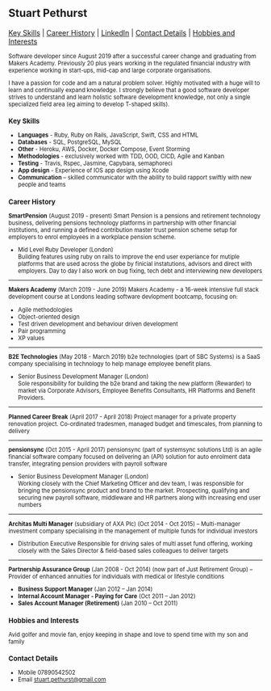## Stuart Pethurst

[Key Skills](#key-skills) | [Career History](#career-history) | [LinkedIn](https://www.linkedin.com/in/stuartpethurst/) | [Contact Details](#contact-details) | [Hobbies and Interests](#hobbies-and-interests)

<span style="font-size: .7rem">
Software developer since August 2019 after a successful career change and graduating from Makers Academy. Previously 20 plus years working in the regulated finiancial industry with experience working in start-ups, mid-cap and large corporate organisations.

<span style="font-size: .7rem">I have a passion for code and am a natural problem solver. Highly motivated with a huge will to learn and continually expand knowledge. I strongly believe that a good software developer strives to understand and learn holistic software development knowledge, not only a single specialized field area (eg aiming to develop T-shaped skills).


### Key Skills

* **Languages** - Ruby, Ruby on Rails, JavaScript, Swift, CSS and HTML
* **Databases** - SQL, PostgreSQL, MySQL
* **Other** - Heroku, AWS, Docker, Docker Compose, Event Storming
* **Methodologies** - exclusively worked with TDD, OOD, CICD, Agile and Kanban
* **Testing** - Travis, Rspec, Jasmine, Capybara, semaphoreci
* **App design** -  Experience of IOS app design using Xcode 
* **Communication** – skilled communicator with the ability to build rapport swiftly with new people and teams  	

### Career History

**SmartPension** (August 2019 - present)
Smart Pension is a pensions and retirement technology business, delivering pensions technology platforms in partnership with other financial institutions, and running a defined contribution master trust pension scheme setup for employers to enrol employees in a workplace pension scheme.

* Mid Level Ruby Developer (London)                                                   
Building features using ruby on rails to improve the end user experiance for mutiple platforms that are used across the globe by finicial instatutions, advisors and direct with employers. Day to day I also work on bug fixing, tech debt and interviewing new developers

---

**Makers Academy** (March 2019 - June 2019)
Makers Academy -  a 16-week intensive full stack development course at Londons leading software devlopment bootcamp, focusing on:

* Agile methodologies
* Object-oriented design
* Test driven development and behaviour driven development
* Pair programming
* XP values

---

**B2E Technologies** (May 2018 - March 2019)
b2e technologies (part of SBC Systems) is a SaaS company specialising in technology to help manage employee benefit plans.

* Senior Business Development Manager (London)                                                   
Sole responsibility for building the b2e brand and taking the new platform (Rewarder) to market via Corporate Advisors, Employee Benefits Consultants, HR Platforms and Benefit Providers.     

---
                                                                                                         
**Planned Career Break** (April 2017 - April 2018)
Project manager for a private property renovation project. Co-ordinated tradesmen, managed budget and timescales, from planning to delivery

---

**pensionsync** (Oct 2015 - April 2017)
pensionsync (part of systemsync solutions Ltd) is an agile financial software company focused on delivering an (API) solution for auto enrolment data transfer, integrating pension providers with payroll software

* Senior Business Development Manager (London)                                                       
Working closely with the Chief Marketing Officer and dev team, I was responsible for bringing the pensionsync product and brand to the market. Prospecting, qualifying and securing new payroll software, middleware and HR partners along with increasing end user numbers 

---

**Architas Multi Manager** (subsidiary of AXA Plc) (Oct 2014 - Oct 2015) – Multi-manager investment company specialising in the management of multiple funds for individual investors

* Distribution Executive Responsible for driving sales of multi asset fund offering, working closely with the Sales Director & field-based sales colleagues to deliver targets

---

**Partnership Assurance Group**  (Jan 2008 - Oct 2014)
(now part of Just Retirement Group) – Provider of enhanced annuities for individuals with medical or lifestyle conditions

* **Business Support Manager** (Jan 2012 – Jan 2014)                                                                                    
* **Internal Account Manager - Paying for Care** (Oct 2011 – Jan 2012)                                                          
* **Sales Account Manager (Retirement)** (Jan 2010 – Oct 2011)                                                                                       

### Hobbies and Interests
Avid golfer and movie fan, enjoy keeping in shape and love to spend time with my son and family

### Contact Details
* Mobile 07890542502
* Email stuart.pethurst@gmail.com</span>



